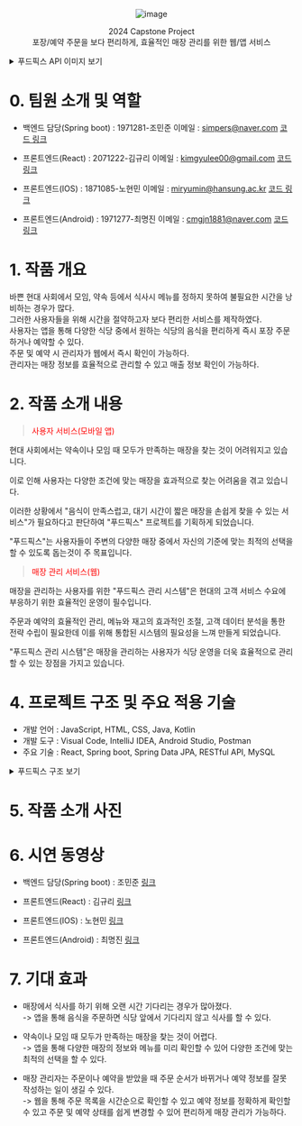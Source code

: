 <div align="center">

![image](https://github.com/Jominjun1/FoodfixProject/assets/116476333/6618c55f-f7af-4a78-a6a7-c91459636c78)

 2024 Capstone Project<br>
 포장/예약 주문을 보다 편리하게, 효율적인 매장 관리를 위한 웹/앱 서비스

</div>


<details>
  <summary>푸드픽스 API 이미지 보기</summary>
  
  ![푸드픽스 API](https://github.com/Jominjun1/FoodfixProject/assets/116476333/a65a081c-191d-4599-a109-27df6a853870)
</details>

# **0. 팀원 소개 및 역할**

* 백엔드 담당(Spring boot) : 1971281-조민준  이메일 : simpers@naver.com [코드 링크](https://github.com/Jominjun1/FoodfixProject/blob/backend)

* 프론트엔드(React) : 2071222-김규리 이메일 : kimgyulee00@gmail.com [코드 링크](https://github.com/Jominjun1/FoodfixProject/blob/frontend_web)

* 프론트엔드(IOS) : 1871085-노현민 이메일 : miryumin@hansung.ac.kr [코드 링크](https://github.com/Jominjun1/FoodfixProject/blob/frontend_ios)

* 프론트엔드(Android) : 1971277-최명진 이메일 : cmgjn1881@naver.com [코드 링크](https://github.com/Jominjun1/FoodfixProject/blob/frontend_android)

# **1. 작품 개요**

바쁜 현대 사회에서 모임, 약속 등에서 식사시 메뉴를 정하지 못하여 불필요한 시간을 낭비하는 경우가 많다. <br>
그러한 사용자들을 위해 시간을 절약하고자 보다 편리한 서비스를 제작하였다. <br>
사용자는 앱을 통해 다양한 식당 중에서 원하는 식당의 음식을 편리하게 즉시 포장 주문하거나 예약할 수 있다. <br>
주문 및 예약 시 관리자가 웹에서 즉시 확인이 가능하다.  <br>
관리자는 매장 정보를 효율적으로 관리할 수 있고 매출 정보 확인이 가능하다. <br>


# **2. 작품 소개 내용**

><p style="color:red">사용자 서비스(모바일 앱)</p>
현대 사회에서는 약속이나 모임 때 모두가 만족하는 매장을 찾는 것이 어려워지고 있습니다. 

이로 인해 사용자는 다양한 조건에 맞는 매장을 효과적으로 찾는 어려움을 겪고 있습니다.

이러한 상황에서 "음식이 만족스럽고, 대기 시간이 짧은 매장을 손쉽게 찾을 수 있는 서비스"가 필요하다고
판단하여 "푸드픽스" 프로젝트를 기획하게 되었습니다.

"푸드픽스"는 사용자들이 주변의 다양한 매장 중에서 자신의 기준에 맞는 최적의 선택을 할 수 있도록 돕는것이 주 목표입니다.


><p style="color:red">매장 관리 서비스(웹)</p>
매장을 관리하는 사용자를 위한 "푸드픽스 관리 시스템"은 현대의 고객 서비스 수요에 부응하기 위한 효율적인 운영이 필수입니다.

주문과 예약의 효율적인 관리, 메뉴와 재고의 효과적인 조절, 고객 데이터 분석을 통한 전략 수립이 필요한데 이를 위해 통합된 시스템의 필요성을 느껴 만들게 되었습니다.

"푸드픽스 관리 시스템"은 매장을 관리하는 사용자가 식당 운영을 더욱 효율적으로 관리할 수 있는 장점을 가지고 있습니다.

# **4. 프로젝트 구조 및 주요 적용 기술**

* 개발 언어 : JavaScript, HTML, CSS, Java, Kotlin 
* 개발 도구 : Visual Code, IntelliJ IDEA, Android Studio, Postman 
* 주요 기술 : React, Spring boot, Spring Data JPA, RESTful API, MySQL

<details>
  <summary>푸드픽스 구조 보기</summary>
 
![스크린샷 2024-05-13 204815](https://github.com/Jominjun1/FoodfixProject/assets/116476333/a06a1807-5c40-4943-b0cb-725292d5e00d)

</details>

  
# **5. 작품 소개 사진**

>

# **6. 시연 동영상**

* 백엔드 담당(Spring boot) : 조민준 [링크]()

* 프론트엔드(React) : 김규리 [링크](https://www.youtube.com/@user-oy5od5lm9j)

* 프론트엔드(IOS) : 노현민 [링크](https://www.youtube.com/watch?v=sFjHMpNh9ig)

* 프론트엔드(Android) : 최명진 [링크](https://www.youtube.com/watch?v=WSQHoTlA58Q)

# **7. 기대 효과**

* 매장에서 식사를 하기 위해 오랜 시간 기다리는 경우가 많아졌다. <br>-> 앱을 통해 음식을 주문하면 식당 앞에서 기다리지 않고 식사를 할 수 있다.
  
* 약속이나 모임 때 모두가 만족하는 매장을 찾는 것이 어렵다. <br>-> 앱을 통해 다양한 매장의 정보와 메뉴를 미리 확인할 수 있어 다양한 조건에 맞는 최적의 선택을 할 수 있다.

* 매장 관리자는 주문이나 예약을 받았을 때 주문 순서가 바뀌거나 예약 정보를 잘못 작성하는 일이 생길 수 있다. <br>-> 웹을 통해 주문 목록을 시간순으로 확인할 수 있고 예약 정보를 정확하게 확인할 수 있고 주문 및 예약 상태를 쉽게 변경할 수 있어 편리하게 매장 관리가 가능하다.
